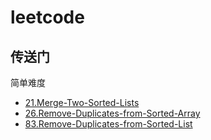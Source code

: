 # leetcode

## 传送门

简单难度
* [21.Merge-Two-Sorted-Lists](https://github.com/suukii/leetcode/blob/master/problems/21.Merge-Two-Sorted-Lists.md)
* [26.Remove-Duplicates-from-Sorted-Array](https://github.com/suukii/leetcode/blob/master/problems/26.Remove-Duplicates-from-Sorted-Array.md)
* [83.Remove-Duplicates-from-Sorted-List](https://github.com/suukii/leetcode/blob/master/problems/83.Remove-Duplicates-from-Sorted-List.md)
